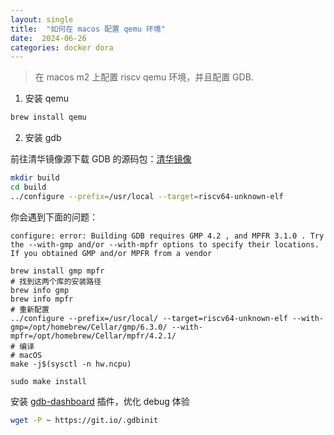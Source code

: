 ```yaml
---
layout: single
title:  "如何在 macos 配置 qemu 环境"
date:  2024-06-26
categories: docker dora
---
```


> 在 macos m2 上配置 riscv qemu 环境，并且配置 GDB.

1. 安装 qemu

```bash
brew install qemu
```

2. 安装 gdb

前往清华镜像源下载 GDB 的源码包：[清华镜像](https://mirrors.tuna.tsinghua.edu.cn/gnu/gdb/?C=M&O=D)

```bash
mkdir build
cd build
../configure --prefix=/usr/local --target=riscv64-unknown-elf
```

你会遇到下面的问题：

```shell
configure: error: Building GDB requires GMP 4.2 , and MPFR 3.1.0 . Try the --with-gmp and/or --with-mpfr options to specify their locations.  If you obtained GMP and/or MPFR from a vendor
```

```shell
brew install gmp mpfr
# 找到这两个库的安装路径
brew info gmp
brew info mpfr
# 重新配置
../configure --prefix=/usr/local/ --target=riscv64-unknown-elf --with-gmp=/opt/homebrew/Cellar/gmp/6.3.0/ --with-mpfr=/opt/homebrew/Cellar/mpfr/4.2.1/
# 编译
# macOS
make -j$(sysctl -n hw.ncpu)

sudo make install
```

安装 [gdb-dashboard](https://github.com/cyrus-and/gdb-dashboard/) 插件，优化 debug 体验

```bash
wget -P ~ https://git.io/.gdbinit
```
